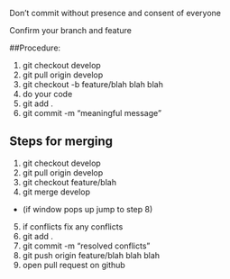 Don’t commit without presence and consent of everyone

Confirm your branch and feature

##Procedure:

1. git checkout develop
2. git pull origin develop
3. git checkout -b feature/blah blah blah
4. do your code
5. git add .
6. git commit -m “meaningful message”

## Steps for merging

1. git checkout develop
2. git pull origin develop
3. git checkout feature/blah
4. git merge develop
* (if window pops up jump to step 8)
5. if conflicts fix any conflicts
6. git add .
7. git commit -m “resolved conflicts”
8. git push origin feature/blah blah blah
9. open pull request on github
